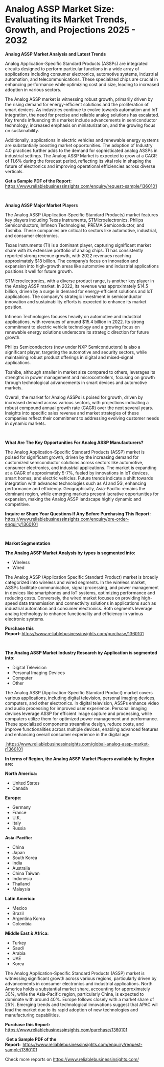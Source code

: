 <p><h1>Analog ASSP Market Size: Evaluating its Market Trends, Growth, and Projections 2025 - 2032</h1></p><p><strong>Analog ASSP Market Analysis and Latest Trends</strong></p>
<p><p>Analog Application-Specific Standard Products (ASSPs) are integrated circuits designed to perform particular functions in a wide array of applications including consumer electronics, automotive systems, industrial automation, and telecommunications. These specialized chips are crucial in enhancing performance while optimizing cost and size, leading to increased adoption in various sectors.</p><p>The Analog ASSP market is witnessing robust growth, primarily driven by the rising demand for energy-efficient solutions and the proliferation of smart devices. As industries continue to evolve towards automation and IoT integration, the need for precise and reliable analog solutions has escalated. Key trends influencing this market include advancements in semiconductor technology, increased emphasis on miniaturization, and the growing focus on sustainability.</p><p>Additionally, applications in electric vehicles and renewable energy systems are substantially boosting market opportunities. The adoption of Industry 4.0 practices further adds to the demand for sophisticated analog ASSPs in industrial settings. The Analog ASSP Market is expected to grow at a CAGR of 11.6% during the forecast period, reflecting its vital role in shaping the future of electronics and improving operational efficiencies across diverse verticals.</p></p>
<p><strong>Get a Sample PDF of the Report:&nbsp;</strong> <a href="https://www.reliablebusinessinsights.com/enquiry/request-sample/1360101?utm_campaign=3273&utm_medium=2&utm_source=Github&utm_content=ia&utm_term=22032025&utm_id=analog-assp">https://www.reliablebusinessinsights.com/enquiry/request-sample/1360101</a></p>
<p>&nbsp;</p>
<p><strong>Analog ASSP Major Market Players</strong></p>
<p><p>The Analog ASSP (Application-Specific Standard Products) market features key players including Texas Instruments, STMicroelectronics, Philips Semiconductors, Infineon Technologies, PREMA Semiconductor, and Toshiba. These companies are critical to sectors like automotive, industrial, and consumer electronics.</p><p>Texas Instruments (TI) is a dominant player, capturing significant market share with its extensive portfolio of analog chips. TI has consistently reported strong revenue growth, with 2022 revenues reaching approximately $18 billion. The company’s focus on innovation and expansion into high-growth areas like automotive and industrial applications positions it well for future growth.</p><p>STMicroelectronics, with a diverse product range, is another key player in the Analog ASSP market. In 2022, its revenue was approximately $14.5 billion, driven by a surge in demand for energy-efficient solutions and IoT applications. The company's strategic investment in semiconductor innovation and sustainability efforts is expected to enhance its market position.</p><p>Infineon Technologies focuses heavily on automotive and industrial applications, with revenues of around $15.4 billion in 2022. Its strong commitment to electric vehicle technology and a growing focus on renewable energy solutions underscore its strategic direction for future growth.</p><p>Philips Semiconductors (now under NXP Semiconductors) is also a significant player, targeting the automotive and security sectors, while maintaining robust product offerings in digital and mixed-signal applications.</p><p>Toshiba, although smaller in market size compared to others, leverages its strengths in power management and microcontrollers, focusing on growth through technological advancements in smart devices and automotive markets.</p><p>Overall, the market for Analog ASSPs is poised for growth, driven by increased demand across various sectors, with projections indicating a robust compound annual growth rate (CAGR) over the next several years. Insights into specific sales revenue and market strategies of these companies reflect their commitment to addressing evolving customer needs in dynamic markets.</p></p>
<p>&nbsp;</p>
<p><strong>What Are The Key Opportunities For Analog ASSP Manufacturers?</strong></p>
<p><p>The Analog Application-Specific Standard Products (ASSP) market is poised for significant growth, driven by the increasing demand for customized semiconductor solutions across sectors like automotive, consumer electronics, and industrial applications. The market is expanding at a CAGR of approximately 5-7%, fueled by innovations in IoT devices, smart homes, and electric vehicles. Future trends indicate a shift towards integration with advanced technologies such as AI and 5G, enhancing performance and efficiency. Geographically, Asia-Pacific remains the dominant region, while emerging markets present lucrative opportunities for expansion, making the Analog ASSP landscape highly dynamic and competitive.</p></p>
<p><strong>Inquire or Share Your Questions If Any Before Purchasing This Report:</strong> <a href="https://www.reliablebusinessinsights.com/enquiry/pre-order-enquiry/1360101?utm_campaign=3273&utm_medium=2&utm_source=Github&utm_content=ia&utm_term=22032025&utm_id=analog-assp">https://www.reliablebusinessinsights.com/enquiry/pre-order-enquiry/1360101</a></p>
<p>&nbsp;</p>
<p><strong>Market Segmentation</strong></p>
<p><strong>The Analog ASSP Market Analysis by types is segmented into:</strong></p>
<p><ul><li>Wireless</li><li>Wired</li></ul></p>
<p><p>The Analog ASSP (Application Specific Standard Product) market is broadly categorized into wireless and wired segments. In the wireless market, ASSPs facilitate communication, signal processing, and power management in devices like smartphones and IoT systems, optimizing performance and reducing costs. Conversely, the wired market focuses on providing high-speed data transmission and connectivity solutions in applications such as industrial automation and consumer electronics. Both segments leverage analog technology to enhance functionality and efficiency in various electronic systems.</p></p>
<p><strong>Purchase this Report:&nbsp;</strong><a href="https://www.reliablebusinessinsights.com/purchase/1360101?utm_campaign=3273&utm_medium=2&utm_source=Github&utm_content=ia&utm_term=22032025&utm_id=analog-assp">https://www.reliablebusinessinsights.com/purchase/1360101</a></p>
<p>&nbsp;</p>
<p><strong>The Analog ASSP Market Industry Research by Application is segmented into:</strong></p>
<p><ul><li>Digital Television</li><li>Personal Imaging Devices</li><li>Computer</li><li>Other</li></ul></p>
<p><p>The Analog ASSP (Application-Specific Standard Product) market covers various applications, including digital television, personal imaging devices, computers, and other electronics. In digital television, ASSPs enhance video and audio processing for improved user experience. Personal imaging devices leverage ASSP for efficient image capture and processing, while computers utilize them for optimized power management and performance. These specialized components streamline design, reduce costs, and improve functionalities across multiple devices, enabling advanced features and enhancing overall consumer experience in the digital age.</p></p>
<p><a href="https://www.reliablebusinessinsights.com/global-analog-assp-market-r1360101?utm_campaign=3273&utm_medium=2&utm_source=Github&utm_content=ia&utm_term=22032025&utm_id=analog-assp">&nbsp;https://www.reliablebusinessinsights.com/global-analog-assp-market-r1360101</a></p>
<p><strong>In terms of Region, the Analog ASSP Market Players available by Region are:</strong></p>
<p>
    <p> <strong> North America: </strong>
        <ul>
            <li>United States</li>
            <li>Canada</li>
        </ul>
        </p> 
    <p> <strong> Europe: </strong>
        <ul>
            <li>Germany</li>
            <li>France</li>
            <li>U.K.</li>
            <li>Italy</li>
            <li>Russia</li>
        </ul>
        </p> 
    <p> <strong> Asia-Pacific: </strong>
        <ul>
            <li>China</li>
            <li>Japan</li>
            <li>South Korea</li>
            <li>India</li>
            <li>Australia</li>
            <li>China Taiwan</li>
            <li>Indonesia</li>
            <li>Thailand</li>
            <li>Malaysia</li>
        </ul>
        </p> 
    <p> <strong> Latin America: </strong>
        <ul>
            <li>Mexico</li>
            <li>Brazil</li>
            <li>Argentina Korea</li>
            <li>Colombia</li>
        </ul>
        </p> 
    <p> <strong> Middle East & Africa: </strong>
        <ul>
            <li>Turkey</li>
            <li>Saudi</li>
            <li>Arabia</li>
            <li>UAE</li>
            <li>Korea</li>
        </ul>
    </p>
    </p>
<p><p>The Analog Application-Specific Standard Products (ASSP) market is witnessing significant growth across various regions, particularly driven by advancements in consumer electronics and industrial applications. North America holds a substantial market share, accounting for approximately 30%, while the Asia-Pacific region, particularly China, is expected to dominate with around 40%. Europe follows closely with a market share of 25%. Emerging trends and technological innovations suggest that APAC will lead the market due to its rapid adoption of new technologies and manufacturing capabilities.</p></p>
<p><strong>Purchase this Report: </strong><a href="https://www.reliablebusinessinsights.com/purchase/1360101?utm_campaign=3273&utm_medium=2&utm_source=Github&utm_content=ia&utm_term=22032025&utm_id=analog-assp">https://www.reliablebusinessinsights.com/purchase/1360101</a></p>
<p>&nbsp;<strong>Get a Sample PDF of the Report:&nbsp;&nbsp;</strong><a href="https://www.reliablebusinessinsights.com/enquiry/request-sample/1360101?utm_campaign=3273&utm_medium=2&utm_source=Github&utm_content=ia&utm_term=22032025&utm_id=analog-assp">https://www.reliablebusinessinsights.com/enquiry/request-sample/1360101</a></p>
<p><strong></strong></p>
<p>Check more reports on <a href="https://www.reliablebusinessinsights.com/?utm_campaign=3273&utm_medium=2&utm_source=Github&utm_content=ia&utm_term=22032025&utm_id=analog-assp">https://www.reliablebusinessinsights.com/</a></p>